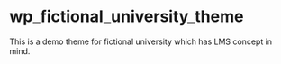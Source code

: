 # wp_fictional_university_theme
This is a demo theme for fictional university which has LMS concept in mind. 
